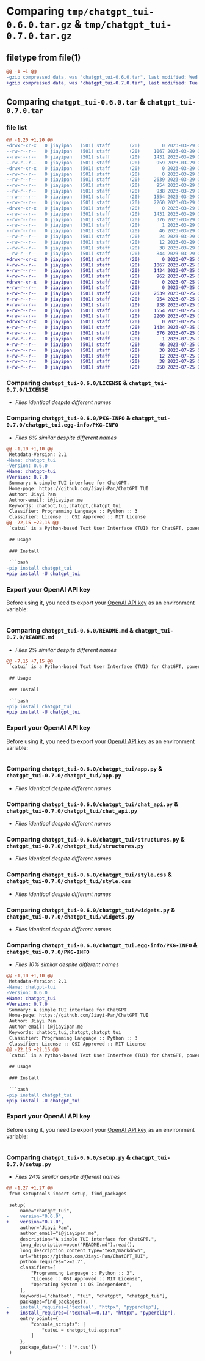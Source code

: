 # Comparing `tmp/chatgpt_tui-0.6.0.tar.gz` & `tmp/chatgpt_tui-0.7.0.tar.gz`

## filetype from file(1)

```diff
@@ -1 +1 @@
-gzip compressed data, was "chatgpt_tui-0.6.0.tar", last modified: Wed Mar 29 00:57:00 2023, max compression
+gzip compressed data, was "chatgpt_tui-0.7.0.tar", last modified: Tue Jul 25 08:46:35 2023, max compression
```

## Comparing `chatgpt_tui-0.6.0.tar` & `chatgpt_tui-0.7.0.tar`

### file list

```diff
@@ -1,20 +1,20 @@
-drwxr-xr-x   0 jiayipan   (501) staff       (20)        0 2023-03-29 00:57:00.895283 chatgpt_tui-0.6.0/
--rw-r--r--   0 jiayipan   (501) staff       (20)     1067 2023-03-29 00:44:13.000000 chatgpt_tui-0.6.0/LICENSE
--rw-r--r--   0 jiayipan   (501) staff       (20)     1431 2023-03-29 00:57:00.895162 chatgpt_tui-0.6.0/PKG-INFO
--rw-r--r--   0 jiayipan   (501) staff       (20)      959 2023-03-29 00:47:24.000000 chatgpt_tui-0.6.0/README.md
-drwxr-xr-x   0 jiayipan   (501) staff       (20)        0 2023-03-29 00:57:00.894020 chatgpt_tui-0.6.0/chatgpt_tui/
--rw-r--r--   0 jiayipan   (501) staff       (20)        0 2023-03-29 00:44:13.000000 chatgpt_tui-0.6.0/chatgpt_tui/__init__.py
--rw-r--r--   0 jiayipan   (501) staff       (20)     2639 2023-03-29 00:55:16.000000 chatgpt_tui-0.6.0/chatgpt_tui/app.py
--rw-r--r--   0 jiayipan   (501) staff       (20)      954 2023-03-29 00:44:13.000000 chatgpt_tui-0.6.0/chatgpt_tui/chat_api.py
--rw-r--r--   0 jiayipan   (501) staff       (20)      938 2023-03-29 00:44:13.000000 chatgpt_tui-0.6.0/chatgpt_tui/structures.py
--rw-r--r--   0 jiayipan   (501) staff       (20)     1554 2023-03-29 00:44:13.000000 chatgpt_tui-0.6.0/chatgpt_tui/style.css
--rw-r--r--   0 jiayipan   (501) staff       (20)     2260 2023-03-29 00:55:03.000000 chatgpt_tui-0.6.0/chatgpt_tui/widgets.py
-drwxr-xr-x   0 jiayipan   (501) staff       (20)        0 2023-03-29 00:57:00.895003 chatgpt_tui-0.6.0/chatgpt_tui.egg-info/
--rw-r--r--   0 jiayipan   (501) staff       (20)     1431 2023-03-29 00:57:00.000000 chatgpt_tui-0.6.0/chatgpt_tui.egg-info/PKG-INFO
--rw-r--r--   0 jiayipan   (501) staff       (20)      376 2023-03-29 00:57:00.000000 chatgpt_tui-0.6.0/chatgpt_tui.egg-info/SOURCES.txt
--rw-r--r--   0 jiayipan   (501) staff       (20)        1 2023-03-29 00:57:00.000000 chatgpt_tui-0.6.0/chatgpt_tui.egg-info/dependency_links.txt
--rw-r--r--   0 jiayipan   (501) staff       (20)       46 2023-03-29 00:57:00.000000 chatgpt_tui-0.6.0/chatgpt_tui.egg-info/entry_points.txt
--rw-r--r--   0 jiayipan   (501) staff       (20)       24 2023-03-29 00:57:00.000000 chatgpt_tui-0.6.0/chatgpt_tui.egg-info/requires.txt
--rw-r--r--   0 jiayipan   (501) staff       (20)       12 2023-03-29 00:57:00.000000 chatgpt_tui-0.6.0/chatgpt_tui.egg-info/top_level.txt
--rw-r--r--   0 jiayipan   (501) staff       (20)       38 2023-03-29 00:57:00.895318 chatgpt_tui-0.6.0/setup.cfg
--rw-r--r--   0 jiayipan   (501) staff       (20)      844 2023-03-29 00:55:26.000000 chatgpt_tui-0.6.0/setup.py
+drwxr-xr-x   0 jiayipan   (501) staff       (20)        0 2023-07-25 08:46:35.387774 chatgpt_tui-0.7.0/
+-rw-r--r--   0 jiayipan   (501) staff       (20)     1067 2023-07-25 08:30:46.000000 chatgpt_tui-0.7.0/LICENSE
+-rw-r--r--   0 jiayipan   (501) staff       (20)     1434 2023-07-25 08:46:35.387642 chatgpt_tui-0.7.0/PKG-INFO
+-rw-r--r--   0 jiayipan   (501) staff       (20)      962 2023-07-25 08:30:46.000000 chatgpt_tui-0.7.0/README.md
+drwxr-xr-x   0 jiayipan   (501) staff       (20)        0 2023-07-25 08:46:35.386710 chatgpt_tui-0.7.0/chatgpt_tui/
+-rw-r--r--   0 jiayipan   (501) staff       (20)        0 2023-07-25 08:30:46.000000 chatgpt_tui-0.7.0/chatgpt_tui/__init__.py
+-rw-r--r--   0 jiayipan   (501) staff       (20)     2639 2023-07-25 08:30:46.000000 chatgpt_tui-0.7.0/chatgpt_tui/app.py
+-rw-r--r--   0 jiayipan   (501) staff       (20)      954 2023-07-25 08:30:46.000000 chatgpt_tui-0.7.0/chatgpt_tui/chat_api.py
+-rw-r--r--   0 jiayipan   (501) staff       (20)      938 2023-07-25 08:30:46.000000 chatgpt_tui-0.7.0/chatgpt_tui/structures.py
+-rw-r--r--   0 jiayipan   (501) staff       (20)     1554 2023-07-25 08:30:46.000000 chatgpt_tui-0.7.0/chatgpt_tui/style.css
+-rw-r--r--   0 jiayipan   (501) staff       (20)     2260 2023-07-25 08:30:46.000000 chatgpt_tui-0.7.0/chatgpt_tui/widgets.py
+drwxr-xr-x   0 jiayipan   (501) staff       (20)        0 2023-07-25 08:46:35.387482 chatgpt_tui-0.7.0/chatgpt_tui.egg-info/
+-rw-r--r--   0 jiayipan   (501) staff       (20)     1434 2023-07-25 08:46:35.000000 chatgpt_tui-0.7.0/chatgpt_tui.egg-info/PKG-INFO
+-rw-r--r--   0 jiayipan   (501) staff       (20)      376 2023-07-25 08:46:35.000000 chatgpt_tui-0.7.0/chatgpt_tui.egg-info/SOURCES.txt
+-rw-r--r--   0 jiayipan   (501) staff       (20)        1 2023-07-25 08:46:35.000000 chatgpt_tui-0.7.0/chatgpt_tui.egg-info/dependency_links.txt
+-rw-r--r--   0 jiayipan   (501) staff       (20)       46 2023-07-25 08:46:35.000000 chatgpt_tui-0.7.0/chatgpt_tui.egg-info/entry_points.txt
+-rw-r--r--   0 jiayipan   (501) staff       (20)       30 2023-07-25 08:46:35.000000 chatgpt_tui-0.7.0/chatgpt_tui.egg-info/requires.txt
+-rw-r--r--   0 jiayipan   (501) staff       (20)       12 2023-07-25 08:46:35.000000 chatgpt_tui-0.7.0/chatgpt_tui.egg-info/top_level.txt
+-rw-r--r--   0 jiayipan   (501) staff       (20)       38 2023-07-25 08:46:35.387811 chatgpt_tui-0.7.0/setup.cfg
+-rw-r--r--   0 jiayipan   (501) staff       (20)      850 2023-07-25 08:45:29.000000 chatgpt_tui-0.7.0/setup.py
```

### Comparing `chatgpt_tui-0.6.0/LICENSE` & `chatgpt_tui-0.7.0/LICENSE`

 * *Files identical despite different names*

### Comparing `chatgpt_tui-0.6.0/PKG-INFO` & `chatgpt_tui-0.7.0/chatgpt_tui.egg-info/PKG-INFO`

 * *Files 6% similar despite different names*

```diff
@@ -1,10 +1,10 @@
 Metadata-Version: 2.1
-Name: chatgpt_tui
-Version: 0.6.0
+Name: chatgpt-tui
+Version: 0.7.0
 Summary: A simple TUI interface for ChatGPT.
 Home-page: https://github.com/Jiayi-Pan/ChatGPT_TUI
 Author: Jiayi Pan
 Author-email: i@jiayipan.me
 Keywords: chatbot,tui,chatgpt,chatgpt_tui
 Classifier: Programming Language :: Python :: 3
 Classifier: License :: OSI Approved :: MIT License
@@ -22,15 +22,15 @@
 `catui` is a Python-based Text User Interface (TUI) for ChatGPT, powered by OpenAI's official API. It provides an easy-to-use interface that allows you to interact with ChatGPT directly from your terminal.
 
 ## Usage
 
 ### Install
 
 ```bash
-pip install chatgpt_tui
+pip install -U chatgpt_tui
 ```
 
 ### Export your OpenAI API key
 
 Before using it, you need to export your [OpenAI API key](https://platform.openai.com/account/api-keys) as an environment variable:
 
 ```bash
```

### Comparing `chatgpt_tui-0.6.0/README.md` & `chatgpt_tui-0.7.0/README.md`

 * *Files 2% similar despite different names*

```diff
@@ -7,15 +7,15 @@
 `catui` is a Python-based Text User Interface (TUI) for ChatGPT, powered by OpenAI's official API. It provides an easy-to-use interface that allows you to interact with ChatGPT directly from your terminal.
 
 ## Usage
 
 ### Install
 
 ```bash
-pip install chatgpt_tui
+pip install -U chatgpt_tui
 ```
 
 ### Export your OpenAI API key
 
 Before using it, you need to export your [OpenAI API key](https://platform.openai.com/account/api-keys) as an environment variable:
 
 ```bash
```

### Comparing `chatgpt_tui-0.6.0/chatgpt_tui/app.py` & `chatgpt_tui-0.7.0/chatgpt_tui/app.py`

 * *Files identical despite different names*

### Comparing `chatgpt_tui-0.6.0/chatgpt_tui/chat_api.py` & `chatgpt_tui-0.7.0/chatgpt_tui/chat_api.py`

 * *Files identical despite different names*

### Comparing `chatgpt_tui-0.6.0/chatgpt_tui/structures.py` & `chatgpt_tui-0.7.0/chatgpt_tui/structures.py`

 * *Files identical despite different names*

### Comparing `chatgpt_tui-0.6.0/chatgpt_tui/style.css` & `chatgpt_tui-0.7.0/chatgpt_tui/style.css`

 * *Files identical despite different names*

### Comparing `chatgpt_tui-0.6.0/chatgpt_tui/widgets.py` & `chatgpt_tui-0.7.0/chatgpt_tui/widgets.py`

 * *Files identical despite different names*

### Comparing `chatgpt_tui-0.6.0/chatgpt_tui.egg-info/PKG-INFO` & `chatgpt_tui-0.7.0/PKG-INFO`

 * *Files 10% similar despite different names*

```diff
@@ -1,10 +1,10 @@
 Metadata-Version: 2.1
-Name: chatgpt-tui
-Version: 0.6.0
+Name: chatgpt_tui
+Version: 0.7.0
 Summary: A simple TUI interface for ChatGPT.
 Home-page: https://github.com/Jiayi-Pan/ChatGPT_TUI
 Author: Jiayi Pan
 Author-email: i@jiayipan.me
 Keywords: chatbot,tui,chatgpt,chatgpt_tui
 Classifier: Programming Language :: Python :: 3
 Classifier: License :: OSI Approved :: MIT License
@@ -22,15 +22,15 @@
 `catui` is a Python-based Text User Interface (TUI) for ChatGPT, powered by OpenAI's official API. It provides an easy-to-use interface that allows you to interact with ChatGPT directly from your terminal.
 
 ## Usage
 
 ### Install
 
 ```bash
-pip install chatgpt_tui
+pip install -U chatgpt_tui
 ```
 
 ### Export your OpenAI API key
 
 Before using it, you need to export your [OpenAI API key](https://platform.openai.com/account/api-keys) as an environment variable:
 
 ```bash
```

### Comparing `chatgpt_tui-0.6.0/setup.py` & `chatgpt_tui-0.7.0/setup.py`

 * *Files 24% similar despite different names*

```diff
@@ -1,27 +1,27 @@
 from setuptools import setup, find_packages
 
 setup(
     name="chatgpt_tui",
-    version="0.6.0",
+    version="0.7.0",
     author="Jiayi Pan",
     author_email="i@jiayipan.me",
     description="A simple TUI interface for ChatGPT.",
     long_description=open("README.md").read(),
     long_description_content_type="text/markdown",
     url="https://github.com/Jiayi-Pan/ChatGPT_TUI",
     python_requires=">=3.7",
     classifiers=[
         "Programming Language :: Python :: 3",
         "License :: OSI Approved :: MIT License",
         "Operating System :: OS Independent",
     ],
     keywords=["chatbot", "tui", "chatgpt", "chatgpt_tui"],
     packages=find_packages(),
-    install_requires=["textual", "httpx", "pyperclip"],
+    install_requires=["textual==0.13", "httpx", "pyperclip"],
     entry_points={
         "console_scripts": [
             "catui = chatgpt_tui.app:run"
         ]
     },
     package_data={'': ['*.css']}
 )
```

